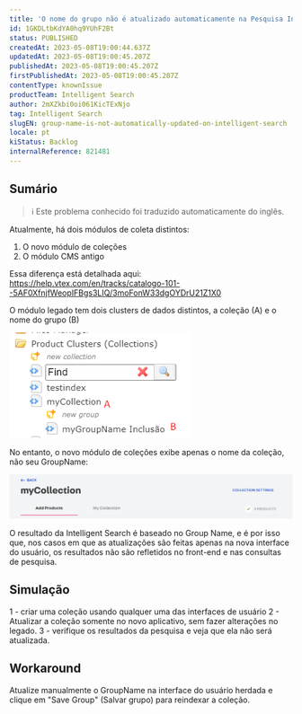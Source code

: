 ```yaml
---
title: 'O nome do grupo não é atualizado automaticamente na Pesquisa Inteligente'
id: 1GKDLtbKdYA0hq9YUhF2Bt
status: PUBLISHED
createdAt: 2023-05-08T19:00:44.637Z
updatedAt: 2023-05-08T19:00:45.207Z
publishedAt: 2023-05-08T19:00:45.207Z
firstPublishedAt: 2023-05-08T19:00:45.207Z
contentType: knownIssue
productTeam: Intelligent Search
author: 2mXZkbi0oi061KicTExNjo
tag: Intelligent Search
slugEN: group-name-is-not-automatically-updated-on-intelligent-search
locale: pt
kiStatus: Backlog
internalReference: 821481
---
```


## Sumário

>ℹ️ Este problema conhecido foi traduzido automaticamente do inglês.


Atualmente, há dois módulos de coleta distintos:

1) O novo módulo de coleções
2) O módulo CMS antigo

Essa diferença está detalhada aqui: https://help.vtex.com/en/tracks/catalogo-101--5AF0XfnjfWeopIFBgs3LIQ/3moFonW33dgOYDrU21Z1X0

O módulo legado tem dois clusters de dados distintos, a coleção (A) e o nome do grupo (B)

 ![](https://raw.githubusercontent.com/vtexdocs/known-issues/refs/heads/main/docs/pt/known-issues/Intelligent%20Search/o-nome-do-grupo-nao-e-atualizado-automaticamente-na-pesquisa-inteligente_1.png)

No entanto, o novo módulo de coleções exibe apenas o nome da coleção, não seu GroupName:

 ![](https://raw.githubusercontent.com/vtexdocs/known-issues/refs/heads/main/docs/pt/known-issues/Intelligent%20Search/o-nome-do-grupo-nao-e-atualizado-automaticamente-na-pesquisa-inteligente_2.png)

O resultado da Intelligent Search é baseado no Group Name, e é por isso que, nos casos em que as atualizações são feitas apenas na nova interface do usuário, os resultados não são refletidos no front-end e nas consultas de pesquisa.



## Simulação


1 - criar uma coleção usando qualquer uma das interfaces de usuário
2 - Atualizar a coleção somente no novo aplicativo, sem fazer alterações no legado.
3 - verifique os resultados da pesquisa e veja que ela não será atualizada.





## Workaround


Atualize manualmente o GroupName na interface do usuário herdada e clique em "Save Group" (Salvar grupo) para reindexar a coleção.





